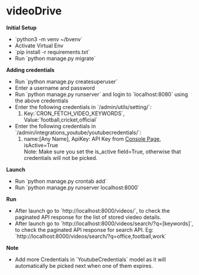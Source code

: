 # videoDrive

<b>Initial Setup</b>

<ul>
 <li> `python3 -m venv ~/bvenv`
 <li> Activate Virtual Env
 <li> `pip install -r requirements.txt`
 <li> Run `python manage.py migrate`
</ul>

<b>Adding credentials</b>
<ul>
 <li> Run `python manage.py createsuperuser`
 <li> Enter a username and password
 <li> Run `python manage.py runserver` and login to `localhost:8080` using the above credentials
 <li> Enter the following credentials in `/admin/utils/setting/`:
 <ol>
    <li>Key:`CRON_FETCH_VIDEO_KEYWORDS`, Value:`football,cricket,official`
 </ol>
 <li> Enter the following credentials in `/admin/integrations_youtube/youtubecredentials/`:
 <ol>
    <li>name:[Any Name], ApiKey: API Key from <a href='https://console.developers.google.com/apis/credentials'>Console Page</a>, isActive=True
    <br>
    Note: Make sure you set the is_active field=True, otherwise that credentials will not be picked.  
 </ol>
</ul>


<b>Launch</b>


<ul>
 <li> Run `python manage.py crontab add`
 <li> Run `python manage.py runserver localhost:8000`
</ul>


<b>Run</b>


<ul>
 <li> After launch go to `http://localhost:8000/videos/`, to check the paginated API response for the list of stored viedeo details.
 <li> After launch go to `http://localhost:8000/videos/search/?q=[keywords]`, to check the paginated API response for search API. Eg: `http://localhost:8000/videos/search/?q=office,football,work`
</ul>


<b>Note</b>


<ul>
 <li> Add more Credentials in `YoutubeCredentials` model as it will automatically be picked next when one of them expires.
</ul>

